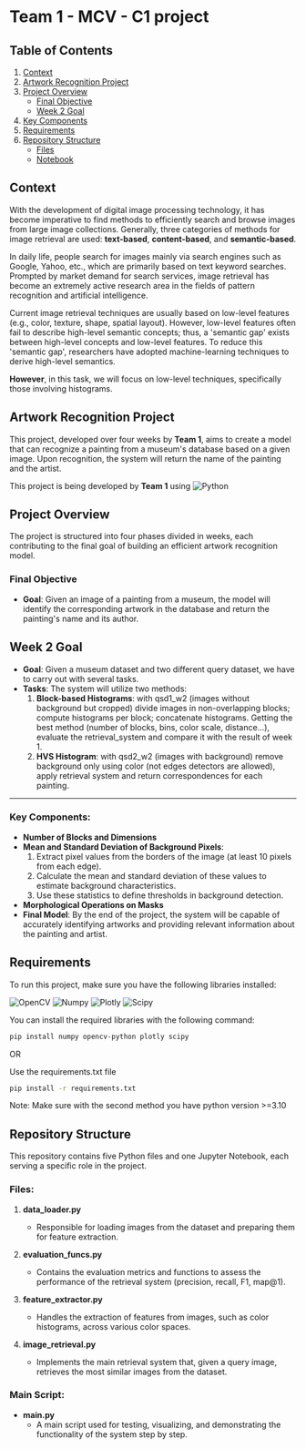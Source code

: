# Team 1 - MCV - C1 project

## Table of Contents
1. [Context](#context)
2. [Artwork Recognition Project](#artwork-recognition-project)
3. [Project Overview](#project-overview)
   - [Final Objective](#final-objective)
   - [Week 2 Goal](#week-2-goal)
4. [Key Components](#key-components)
5. [Requirements](#requirements)
6. [Repository Structure](#repository-structure)
   - [Files](#files)
   - [Notebook](#notebook)

## Context

With the development of digital image processing technology, it has become imperative to find methods to efficiently search and browse images from large image collections. Generally, three categories of methods for image retrieval are used: **text-based**, **content-based**, and **semantic-based**. 

In daily life, people search for images mainly via search engines such as Google, Yahoo, etc., which are primarily based on text keyword searches. Prompted by market demand for search services, image retrieval has become an extremely active research area in the fields of pattern recognition and artificial intelligence. 

Current image retrieval techniques are usually based on low-level features (e.g., color, texture, shape, spatial layout). However, low-level features often fail to describe high-level semantic concepts; thus, a 'semantic gap' exists between high-level concepts and low-level features. To reduce this 'semantic gap', researchers have adopted machine-learning techniques to derive high-level semantics.

**However**, in this task, we will focus on low-level techniques, specifically those involving histograms.

## Artwork Recognition Project

This project, developed over four weeks by **Team 1**, aims to create a model that can recognize a painting from a museum's database based on a given image. Upon recognition, the system will return the name of the painting and the artist. 

This project is being developed by **Team 1** using ![Python](https://img.shields.io/badge/Python-FFD43B?style=for-the-badge&logo=python&logoColor=blue)

## Project Overview

The project is structured into four phases divided in weeks, each contributing to the final goal of building an efficient artwork recognition model.

### Final Objective
- **Goal**: Given an image of a painting from a museum, the model will identify the corresponding artwork in the database and return the painting's name and its author.

## Week 2 Goal
- **Goal**: Given a museum dataset and two different query dataset, we have to carry out with several tasks.
- **Tasks**: The system will utilize two methods:
  1. **Block-based Histograms**: with qsd1_w2 (images without background but cropped) divide images in non-overlapping blocks; compute histograms per block; concatenate histograms. Getting the best method (number of blocks, bins, color scale, distance...), evaluate the retrieval_system and compare it with the result of week 1.
  2. **HVS Histogram**: with qsd2_w2 (images with background) remove background only using color (not edges detectors are allowed), apply retrieval system and return correspondences for each painting. 

---

### Key Components:
- **Number of Blocks and Dimensions**
- **Mean and Standard Deviation of Background Pixels**:
     1. Extract pixel values from the borders of the image (at least 10 pixels from each edge).
     2. Calculate the mean and standard deviation of these values to estimate background characteristics.
     3. Use these statistics to define thresholds in background detection.
- **Morphological Operations on Masks**
- **Final Model**: By the end of the project, the system will be capable of accurately identifying artworks and providing relevant information about the painting and artist.

## Requirements

To run this project, make sure you have the following libraries installed:

![OpenCV](https://img.shields.io/badge/OpenCV-27338e?style=for-the-badge&logo=OpenCV&logoColor=white)
![Numpy](https://img.shields.io/badge/Numpy-777BB4?style=for-the-badge&logo=numpy&logoColor=white)
![Plotly](https://img.shields.io/badge/Plotly-239120?style=for-the-badge&logo=plotly&logoColor=white)
![Scipy](https://img.shields.io/badge/scipy-FF6633?style=for-the-badge&logo=spicy&logoColor=white)

You can install the required libraries with the following command:

```bash
pip install numpy opencv-python plotly scipy
```
OR 

Use the requirements.txt file 
```bash
pip install -r requirements.txt
```
Note: Make sure with the second method you have python version >=3.10

## Repository Structure

This repository contains five Python files and one Jupyter Notebook, each serving a specific role in the project.

### Files:

1. **data_loader.py**
   - Responsible for loading images from the dataset and preparing them for feature extraction.

2. **evaluation_funcs.py**
   - Contains the evaluation metrics and functions to assess the performance of the retrieval system (precision, recall, F1, map@1).

3. **feature_extractor.py**
   - Handles the extraction of features from images, such as color histograms, across various color spaces.

4. **image_retrieval.py**
   - Implements the main retrieval system that, given a query image, retrieves the most similar images from the dataset.

### Main Script:

- **main.py**
  - A main script used for testing, visualizing, and demonstrating the functionality of the system step by step.
